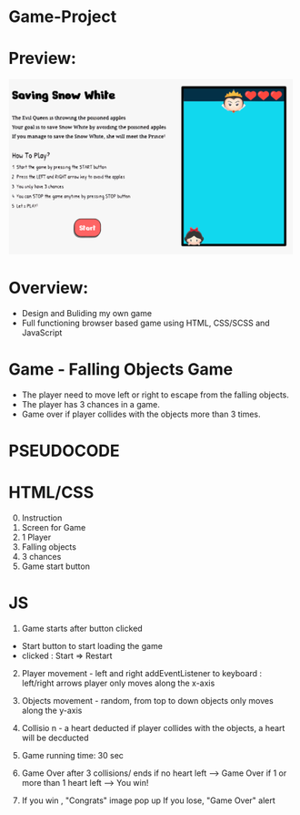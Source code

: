 # Game-Project

# Preview:

<img src="./game-preview.svg" width="500"/>

# Overview:

- Design and Buliding my own game
- Full functioning browser based game using HTML, CSS/SCSS and JavaScript

# Game - Falling Objects Game

- The player need to move left or right to escape from the falling objects.
- The player has 3 chances in a game.
- Game over if player collides with the objects more than 3 times.

# PSEUDOCODE

# HTML/CSS

0. Instruction
1. Screen for Game
2. 1 Player
3. Falling objects
4. 3 chances
5. Game start button

# JS

1. Game starts after button clicked

- Start button to start loading the game
- clicked : Start => Restart

2. Player movement - left and right
   addEventListener to keyboard : left/right arrows
   player only moves along the x-axis

3. Objects movement - random, from top to down
   objects only moves along the y-axis

4. Collisio n - a heart deducted
   if player collides with the objects, a heart will be decducted

5. Game running time: 30 sec

6. Game Over after 3 collisions/ ends
   if no heart left --> Game Over
   if 1 or more than 1 heart left --> You win!

7. If you win , "Congrats" image pop up
   If you lose, "Game Over" alert
